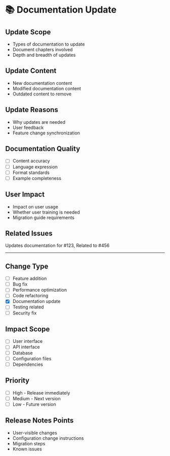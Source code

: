 # 📚 Documentation Update

## Update Scope
- Types of documentation to update
- Document chapters involved
- Depth and breadth of updates

## Update Content
- New documentation content
- Modified documentation content
- Outdated content to remove

## Update Reasons
- Why updates are needed
- User feedback
- Feature change synchronization

## Documentation Quality
- [ ] Content accuracy
- [ ] Language expression
- [ ] Format standards
- [ ] Example completeness

## User Impact
- Impact on user usage
- Whether user training is needed
- Migration guide requirements

## Related Issues
Updates documentation for #123, Related to #456

---

## Change Type
- [ ] Feature addition
- [ ] Bug fix
- [ ] Performance optimization
- [ ] Code refactoring
- [x] Documentation update
- [ ] Testing related
- [ ] Security fix

## Impact Scope
- [ ] User interface
- [ ] API interface
- [ ] Database
- [ ] Configuration files
- [ ] Dependencies

## Priority
- [ ] High - Release immediately
- [ ] Medium - Next version
- [ ] Low - Future version

## Release Notes Points
- User-visible changes
- Configuration change instructions
- Migration steps
- Known issues 
